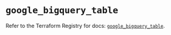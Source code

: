 # `google_bigquery_table`

Refer to the Terraform Registry for docs: [`google_bigquery_table`](https://registry.terraform.io/providers/hashicorp/google/6.11.2/docs/resources/bigquery_table).
